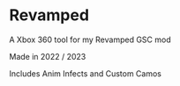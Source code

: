 # Revamped
A Xbox 360 tool for my Revamped GSC mod

Made in 2022 / 2023

Includes Anim Infects and Custom Camos
